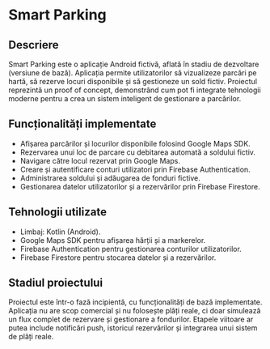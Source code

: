 # Smart Parking

## Descriere

Smart Parking este o aplicație Android fictivă, aflată în stadiu de dezvoltare (versiune de bază). Aplicația permite utilizatorilor să vizualizeze parcări pe hartă, să rezerve locuri disponibile și să gestioneze un sold fictiv. Proiectul reprezintă un proof of concept, demonstrând cum pot fi integrate tehnologii moderne pentru a crea un sistem inteligent de gestionare a parcărilor.

## Funcționalități implementate

* Afișarea parcărilor și locurilor disponibile folosind Google Maps SDK.
* Rezervarea unui loc de parcare cu debitarea automată a soldului fictiv.
* Navigare către locul rezervat prin Google Maps.
* Creare și autentificare conturi utilizatori prin Firebase Authentication.
* Administrarea soldului și adăugarea de fonduri fictive.
* Gestionarea datelor utilizatorilor și a rezervărilor prin Firebase Firestore.

## Tehnologii utilizate

* Limbaj: Kotlin (Android).
* Google Maps SDK pentru afișarea hărții și a markerelor.
* Firebase Authentication pentru gestionarea conturilor utilizatorilor.
* Firebase Firestore pentru stocarea datelor și a rezervărilor.

## Stadiul proiectului

Proiectul este într-o fază incipientă, cu funcționalități de bază implementate. Aplicația nu are scop comercial și nu folosește plăți reale, ci doar simulează un flux complet de rezervare și gestionare a fondurilor. Etapele viitoare ar putea include notificări push, istoricul rezervărilor și integrarea unui sistem de plăți reale.

